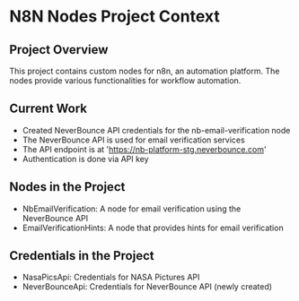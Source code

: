 # N8N Nodes Project Context

## Project Overview
This project contains custom nodes for n8n, an automation platform. The nodes provide various functionalities for workflow automation.

## Current Work
- Created NeverBounce API credentials for the nb-email-verification node
- The NeverBounce API is used for email verification services
- The API endpoint is at 'https://nb-platform-stg.neverbounce.com'
- Authentication is done via API key

## Nodes in the Project
- NbEmailVerification: A node for email verification using the NeverBounce API
- EmailVerificationHints: A node that provides hints for email verification

## Credentials in the Project
- NasaPicsApi: Credentials for NASA Pictures API
- NeverBounceApi: Credentials for NeverBounce API (newly created)
